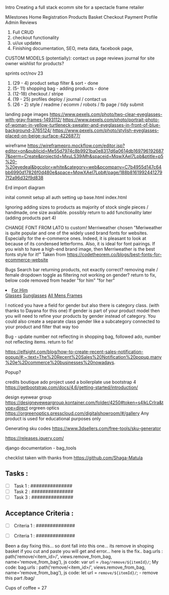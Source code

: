 Intro
Creating a full stack ecomm site for a spectacle frame retailer

Milestones
Home
Registration
Products
Basket
Checkout
Payment
Profile
Admin
Reviews

1. Full CRUD
2. checkout functionality 
3. ui/ux updates
4. Finishing documentation, SEO, meta data, facebook page, 

CUSTOM MODELS (potentially):
contact us page
reviews
journal for site owner
wishlist for products?

sprints oct/nov 23
1. (29 - 4) product setup filter & sort - done
2. (5- 11) shopping bag - adding products - done
3. (12-18) checkout / stripe
4. (19 - 25) profiles deploy / journal / contact us
5. (26 - 2) style / readme / ecomm / robots / fb page / tidy submit

landing page images
https://www.pexels.com/photo/two-clear-eyeglasses-with-gray-frames-1493112/
https://www.pexels.com/photo/portrait-photo-of-woman-in-yellow-turtleneck-sweater-and-eyeglasses-in-front-of-blue-background-3765124/
https://www.pexels.com/photo/stylish-eyeglasses-placed-on-beige-surface-4226877/

wireframe 
https://wireframepro.mockflow.com/editor.jsp?editor=on&publicid=Me55d7974c8b9921ba0e8317d6a0614db1697961926877&perm=Create&projectid=MxuLS39jMh&spaceid=MqwXAeI7Lpb&ptitle=p5%20-%20eyedeal&bgcolor=white&category=web&pcompany=C7b4955d147c64bb6990d17826f0d480e&space=MqwXAeI7Lpb#/page/188b81619924412797f2a96d32f9d838

Erd
import diagram

inital commit
setup all auth
setting up base.html
index.html

Ignoring adding sizes to products as majority of stock single pieces / handmade, one size available.
possibly return to add functionality later (adding products part 4)

CHANGE FONT FROM LATO to custom!
Merriweather chosen
"Meriweather is quite popular and one of the widely used brand fonts for websites. Especially for the e-commerce ones. Indeed, it is pleasant to look at because of its condensed letterforms. Also, it is ideal for font pairings. If you wish to have a high-end brand image, then Merriweather is the best fonts style for it!"
Taken from https://codetheorem.co/blogs/best-fonts-for-ecommerce-website

Bugs
Search bar returning products, not exactly correct?
removing male / female dropdown toggle as filtering not working on gender? return to fix, below code removed from header "for him" "for her"
        <li class="nav-item dropdown">
            <a class="logo-font font-weight-bold nav-link text-black mr-5" href="#" id="mens-link" data-toggle="dropdown" aria-haspopup="true" aria-expanded="false">
                For Him
            </a>
            <div class="dropdown-menu border-0" aria-labelledby="mens-link">
                <a href="{% url 'products' %}?category=Glasses&gender=Male" class="dropdown-item">Glasses</a>
                <a href="{% url 'products' %}?category=Male,Sunglasses" class="dropdown-item">Sunglasses</a>
                <a href="{% url 'products' %}?category=Male,Glasses,Sunglasses" class="dropdown-item">All Mens Frames</a>
            </div>
        </li>

I noticed you have a field for gender but also there is category class. (with thanks to Dayana for this one)
If gender is part of your product model then you will need to refine your products by gender instead of category. 
You could also create a separate class gender like a subcategory connected to your product and filter that way too


Bug - update number not reflecting in shopping bag, followed ado, number not reflecting items. return to fix!

https://elfsight.com/blog/how-to-create-recent-sales-notification-popup/#:~:text=The%20Recent%20Sales%20Notification%20popup,many%20e%2Dcommerce%20businesses%20nowadays.

Popup? 

credits
boutique ado project used a boilerplate
use bootstrap 4 https://getbootstrap.com/docs/4.6/getting-started/introduction/

design eyewear group https://designeyeweargroup.kontainer.com/folder/4250#token=s4lkLCrIra&type=direct
orgreen optics https://orgreenoptics.presscloud.com/digitalshowroom/#/gallery
Any product is used for educational purposes only

Generating sku codes
https://www.3dsellers.com/free-tools/sku-generator

https://releases.jquery.com/

django documentation - bag_tools


checklist taken with thanks from https://github.com/Shaga-Matula
## Tasks :
- [ ] <label><input type="checkbox" disabled /> Task 1 : ###############</label>
- [ ] <label><input type="checkbox" disabled /> Task 2 : ###############</label>
- [ ] <label><input type="checkbox" disabled /> Task 3 : ###############</label>
## Acceptance Criteria :
- [ ] <label><input type="checkbox" disabled /> Criteria 1 :  ############## </label>
- [ ] <label><input type="checkbox" disabled /> Criteria 1 :  ############## </label>


Been a day fixing this...  so dont fall into this one... its remove in shoping basket if you cut and paste you will get and error...  here is the fix..    bag.urls : path('remove/<item_id>/', views.remove_from_bag, name='remove_from_bag'),
js code: var url = `/bag/remove/${itemId}/`;
My code:
bag.urls : path('remove/<item_id>/', views.remove_from_bag, name='remove_from_bag'),
js code: let url = `remove/${itemId}/`;   - remove this part /bag/

Cups of coffee = 27